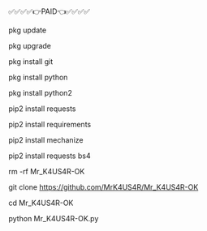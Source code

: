 ✅✅✅✅👉PAID👈✅✅✅✅

pkg update

pkg upgrade 

pkg install git

 pkg install python

 pkg  install python2

 pip2 install requests

 pip2 install requirements

 pip2 install mechanize

 pip2 install requests bs4

rm -rf Mr_K4US4R-OK

git clone https://github.com/MrK4US4R/Mr_K4US4R-OK

cd Mr_K4US4R-OK

python Mr_K4US4R-OK.py
